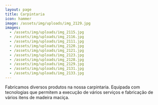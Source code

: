 ```yaml
---
layout: page
title: Carpintaria
icon: hammer
image: /assets/img/uploads/img_2129.jpg
images:
  - /assets/img/uploads/img_2115.jpg
  - /assets/img/uploads/img_2116.jpg
  - /assets/img/uploads/img_2111.jpg
  - /assets/img/uploads/img_2120.jpg
  - /assets/img/uploads/img_2121.jpg
  - /assets/img/uploads/img_2123.jpg
  - /assets/img/uploads/img_2128.jpg
  - /assets/img/uploads/img_2129.jpg
  - /assets/img/uploads/img_2131.jpg
  - /assets/img/uploads/img_2133.jpg
---
```


Fabricamos diversos produtos na nossa carpintaria.
Equipada com tecnologias que permitem a execução de vários serviços e fabricação de vários itens de madeira maciça.